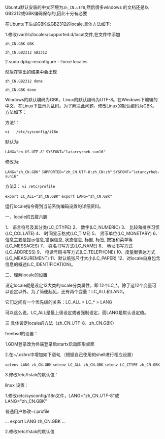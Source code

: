 Ubuntu默认安装的中文环境为`zh_CN.utf8`,然后很多windows 的文档还是以GB2312或GBK编码保存的,因此十分有必要

在Ubuntu下生成GBK或GB2312的locale.具体方法如下:

1.修改/var/lib/locales/supported.d/local文件,在文件中添加

`zh_CN.GBK GBK`

`zh_CN.GB2312 GB2312`

2.sudo dpkg-reconfigure --force locales

然后在输出的结果中会出现

`zh_CN.GB2312 done`

`zh_CN.GBK done`


Windows的默认编码为GBK，Linux的默认编码为UTF-8。在Windows下编辑的中文，在Linux下显示为乱码。为了解决此问题，修改Linux的默认编码为GBK。方法如下：

方法1：

`vi   /etc/sysconfig/i18n`

默认为:

`LANG="en_US.UTF-8"`
`SYSFONT="latarcyrheb-sun16"`

修改为:

`LANG="zh_CN.GBK"`
`SUPPORTED="zh_CN.UTF-8:zh_CN:zh"`
`SYSFONT="latarcyrheb-sun16"`

方法2：
`vi /etc/profile`

`export LC_ALL="zh_CN.GBK"`
`export LANG="zh_CN.GBK"`

 


运行locale指令得到当前系统编码设置的详细资料。

一、locale的五脏六腑

1、 语言符号及其分类(LC_CTYPE)
2、 数字(LC_NUMERIC)
3、 比较和排序习惯(LC_COLLATE)
4、 时间显示格式(LC_TIME)
5、 货币单位(LC_MONETARY)
6、 信息主要是提示信息,错误信息, 状态信息, 标题, 标签, 按钮和菜单等(LC_MESSAGES)
7、 姓名书写方式(LC_NAME)
8、 地址书写方式(LC_ADDRESS)
9、 电话号码书写方式(LC_TELEPHONE)
10、度量衡表达方式(LC_MEASUREMENT)
11、默认纸张尺寸大小(LC_PAPER)
12、对locale自身包含信息的概述(LC_IDENTIFICATION)。

二、理解locale的设置

设定locale就是设定12大类的locale分类属性，即 12个LC_*。除了这12个变量可以设定以外，为了简便起见，还有两个变量：LC_ALL和LANG。

它们之间有一个优先级的关系：LC_ALL > LC_* > LANG

可以这么说，LC_ALL是最上级设定或者强制设定，而LANG是默认设定值。

三 具体设定locale的方法（zh_CN.UTF-8、zh_CN.GBK）

freebsd的设置：

1.GDM登录改为终端登录后startx启动图形桌面

2.在~/.cshrc中增加如下语句,（根据自己使用的shell进行相应设置）

`setenv LANG zh_CN.GBK`
`setenv LC_ALL zh_CN.GBK`
`setenv LC_CTYPE zh_CN.GBK`

3.修改/etc/fstab的默认值：

linux 设置：

1.修改/etc/sysconfig/i18n文件，LANG="zh_CN.UTF-8"或LANG="zh_CN.GBK"

普通用户修改~/.profile

...
export LANG zh_CN.GBK
...

2.修改/etc/fstab的默认值
